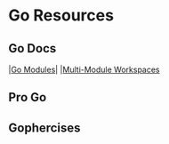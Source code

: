 Go Resources
=======

## Go Docs
|[Go Modules](./go_doc/1_go_modules/)| 
|[Multi-Module Workspaces](./go_doc/2_multi_module_workspaces/)

## Pro Go

## Gophercises

